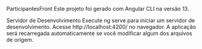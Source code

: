 ParticipantesFront
Este projeto foi gerado com Angular CLI na versão 13.

Servidor de Desenvolvimento
Execute ng serve para iniciar um servidor de desenvolvimento. Acesse http://localhost:4200/ no navegador. A aplicação será recarregada automaticamente se você modificar algum dos arquivos de origem.
